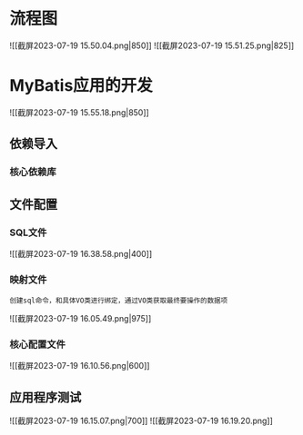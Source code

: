 
# 流程图
![[截屏2023-07-19 15.50.04.png|850]]
![[截屏2023-07-19 15.51.25.png|825]]

# MyBatis应用的开发

![[截屏2023-07-19 15.55.18.png|850]]
## 依赖导入

### 核心依赖库


## 文件配置

### SQL文件
![[截屏2023-07-19 16.38.58.png|400]]

### 映射文件
	创建sql命令，和具体VO类进行绑定，通过VO类获取最终要操作的数据项

![[截屏2023-07-19 16.05.49.png|975]]

### 核心配置文件

![[截屏2023-07-19 16.10.56.png|600]]
## 应用程序测试

![[截屏2023-07-19 16.15.07.png|700]]
![[截屏2023-07-19 16.19.20.png]]

